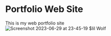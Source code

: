 # Portfolio Web Site
This is my web portfolio site
![Screenshot 2023-06-29 at 23-45-19 $lil Wolf](https://github.com/lilWolf011/Portfolio-Web-Site/assets/59448133/78021c64-1b40-4974-ba80-e5229d1df008)
